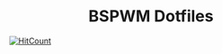 <div align="center">
    <h1>BSPWM Dotfiles</h1>
</div>

[![HitCount](http://hits.dwyl.com/yurywektorovich/dotfiles.svg)](http://hits.dwyl.com/yurywektorovich/dotfiles)

